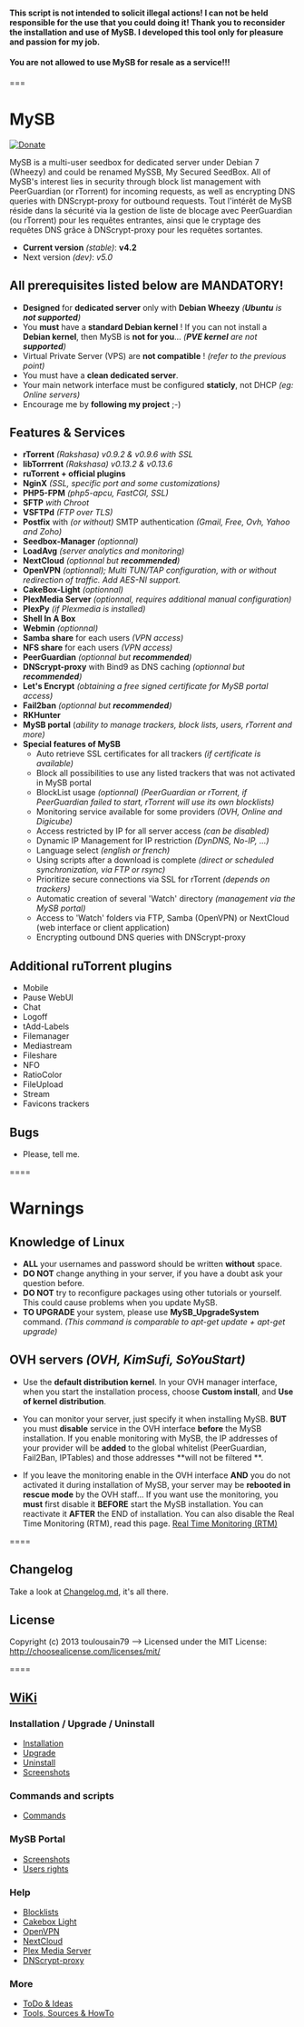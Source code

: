 #### This script is not intended to solicit illegal actions! I can not be held responsible for the use that you could doing it! Thank you to reconsider the installation and use of MySB. I developed this tool only for pleasure and passion for my job.
#### You are not allowed to use MySB for resale as a service!!!
===

# MySB

[![Donate](https://img.shields.io/badge/Donate-PayPal-green.svg)](https://www.paypal.com/cgi-bin/webscr?cmd=_s-xclick&hosted_button_id=26PKHX8PGHLWG)

MySB is a multi-user seedbox for dedicated server under Debian 7 (Wheezy) and could be renamed MySSB, My Secured SeedBox.
All of MySB's interest lies in security through block list management with PeerGuardian (or rTorrent) for incoming requests, as well as encrypting DNS queries with DNScrypt-proxy for outbound requests.
Tout l'intérêt de MySB réside dans la sécurité via la gestion de liste de blocage avec PeerGuardian (ou rTorrent) pour les requêtes entrantes, ainsi que le cryptage des requêtes DNS grâce à DNScrypt-proxy pour les requêtes sortantes.

* **Current version** _(stable)_: **v4.2**
* Next version _(dev)_: _v5.0_

## All prerequisites listed below are MANDATORY!

* **Designed** for **dedicated server** only with **Debian Wheezy** _(**Ubuntu** is **not supported**)_
* You **must** have a **standard Debian kernel** ! If you can not install a **Debian kernel**, then MySB is **not for you**... _(**PVE kernel** are not **supported**)_
* Virtual Private Server (VPS) are **not compatible** ! _(refer to the previous point)_
* You must have a **clean dedicated server**.
* Your main network interface must be configured **staticly**, not DHCP _(eg: Online servers)_
* Encourage me by **following my project** ;-)

## Features & Services
* **rTorrent** _(Rakshasa) v0.9.2 & v0.9.6 with SSL_
* **libTorrrent** _(Rakshasa) v0.13.2 & v0.13.6_
* **ruTorrent + official plugins**
* **NginX** _(SSL, specific port and some customizations)_
* **PHP5-FPM** _(php5-apcu, FastCGI, SSL)_
* **SFTP** _with Chroot_
* **VSFTPd** _(FTP over TLS)_
* **Postfix** with _(or without)_ SMTP authentication _(Gmail, Free, Ovh, Yahoo and Zoho)_
* **Seedbox-Manager** _(optionnal)_
* **LoadAvg** _(server analytics and monitoring)_
* **NextCloud** _(optionnal but **recommended**)_
* **OpenVPN** _(optionnal); Multi TUN/TAP configuration, with or without redirection of traffic. Add AES-NI support._
* **CakeBox-Light** _(optionnal)_
* **PlexMedia Server** _(optionnal, requires additional manual configuration)_
* **PlexPy** _(if Plexmedia is installed)_
* **Shell In A Box**
* **Webmin** _(optionnal)_
* **Samba share** for each users _(VPN access)_
* **NFS share** for each users _(VPN access)_
* **PeerGuardian** _(optionnal but **recommended**)_
* **DNScrypt-proxy** with Bind9 as DNS caching _(optionnal but **recommended**)_
* **Let's Encrypt** _(obtaining a free signed certificate for MySB portal access)_
* **Fail2ban** _(optionnal but **recommended**)_
* **RKHunter**
* **MySB portal** (_ability to manage trackers, block lists, users, rTorrent and more)_
* **Special features of MySB**
  + Auto retrieve SSL certificates for all trackers _(if certificate is available)_
  + Block all possibilities to use any listed trackers that was not activated in MySB portal
  + BlockList usage _(optionnal) (PeerGuardian or rTorrent, if PeerGuardian failed to start, rTorrent will use its own blocklists)_
  + Monitoring service available for some providers _(OVH, Online and Digicube)_
  + Access restricted by IP for all server access _(can be disabled)_
  + Dynamic IP Management for IP restriction _(DynDNS, No-IP, ...)_
  + Language select _(english or french)_
  + Using scripts after a download is complete _(direct or scheduled synchronization, via FTP or rsync)_
  + Prioritize secure connections via SSL for rTorrent _(depends on trackers)_
  + Automatic creation of several 'Watch' directory _(management via the MySB portal)_
  + Access to 'Watch' folders via FTP, Samba (OpenVPN) or NextCloud (web interface or client application)
  + Encrypting outbound DNS queries with DNScrypt-proxy

## Additional ruTorrent plugins

* Mobile
* Pause WebUI
* Chat
* Logoff
* tAdd-Labels
* Filemanager
* Mediastream
* Fileshare
* NFO
* RatioColor
* FileUpload
* Stream
* Favicons trackers

## Bugs

* Please, tell me.

====
# Warnings
## Knowledge of Linux
* **ALL** your usernames and password should be written **without** space.
* **DO NOT** change anything in your server, if you have a doubt ask your question before.
* **DO NOT** try to reconfigure packages using other tutorials or yourself. This could cause problems when you update MySB.
* **TO UPGRADE** your system, please use **MySB_UpgradeSystem** command. _(This command is comparable to apt-get update + apt-get upgrade)_

## OVH servers	_(OVH, KimSufi, SoYouStart)_
* Use the **default distribution kernel**. In your OVH manager interface, when you start the installation process, choose **Custom install**, and **Use of kernel distribution**.

* You can monitor your server, just specify it when installing MySB. **BUT** you must **disable** service in the OVH interface **before** the MySB installation. If you enable monitoring with MySB, the IP addresses of your provider will be **added** to the global whitelist (PeerGuardian, Fail2Ban, IPTables) and those addresses **will not be filtered **.

* If you leave the monitoring enable in the OVH interface **AND** you do not activated it during installation of MySB, your server may be **rebooted in rescue mode** by the OVH staff... If you want use the monitoring, you **must** first disable it **BEFORE** start the MySB installation. You can reactivate it **AFTER** the END of installation. You can also disable the Real Time Monitoring (RTM), read this page. [Real Time Monitoring (RTM)](http://www.torrent-invites.com/showthread.php?t=39022)

====
## Changelog

Take a look at [Changelog.md](https://github.com/toulousain79/MySB/blob/v5.0/Changelog.md), it's all there.

## License

Copyright (c) 2013 toulousain79
--> Licensed under the MIT License: http://choosealicense.com/licenses/mit/

====
## [WiKi](https://github.com/toulousain79/MySB/wiki)
### Installation / Upgrade / Uninstall
* [Installation](https://github.com/toulousain79/MySB/wiki/%5BInstall%5D-Installation)
* [Upgrade](https://github.com/toulousain79/MySB/wiki/%5BInstall%5D-Upgrade)
* [Uninstall](https://github.com/toulousain79/MySB/wiki/%5BInstall%5D-Uninstall)
* [Screenshots](https://github.com/toulousain79/MySB/wiki/%5BInstall%5D-Screenshots)

### Commands and scripts
* [Commands](https://github.com/toulousain79/MySB/wiki/%5BCommands%5D-Commands-&-scripts)

### MySB Portal
* [Screenshots](https://github.com/toulousain79/MySB/wiki/%5BPortal%5D-Screenshots)
* [Users rights](https://github.com/toulousain79/MySB/wiki/%5BPortal%5D-Users-rights)

### Help
* [Blocklists](https://github.com/toulousain79/MySB/wiki/%5BHelp%5D-Blocklists)
* [Cakebox Light](https://github.com/toulousain79/MySB/wiki/%5BHelp%5D-Cakebox-Light)
* [OpenVPN](https://github.com/toulousain79/MySB/wiki/%5BHelp%5D-OpenVPN)
* [NextCloud](https://github.com/toulousain79/MySB/wiki/%5BHelp%5D-NextCloud)
* [Plex Media Server](https://github.com/toulousain79/MySB/wiki/%5BHelp%5D-Plex-Media-Server)
* [DNScrypt-proxy](https://github.com/toulousain79/MySB/wiki/%5BHelp%5D-Renew-DNScrypt-Resolvers)

### More
* [ToDo & Ideas](https://github.com/toulousain79/MySB/wiki/%5BMore%5D-ToDo-&-Ideas)
* [Tools, Sources & HowTo](https://github.com/toulousain79/MySB/wiki/%5BMore%5D-Tools,-Sources-and-HowTo)
